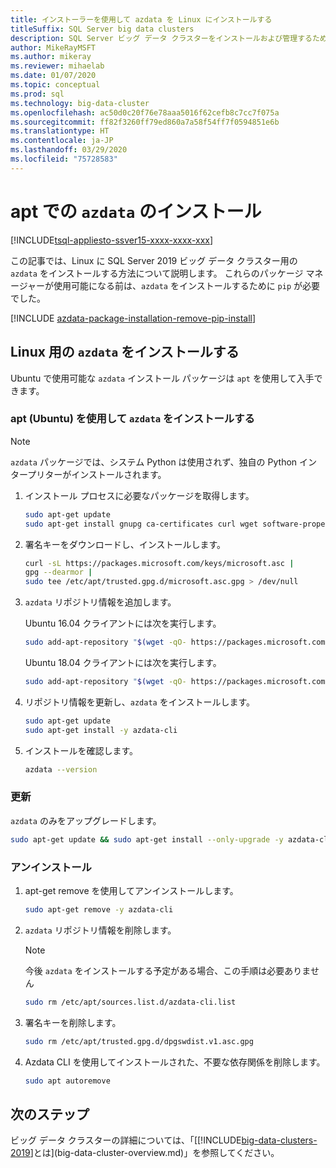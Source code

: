 ```yaml
---
title: インストーラーを使用して azdata を Linux にインストールする
titleSuffix: SQL Server big data clusters
description: SQL Server ビッグ データ クラスターをインストールおよび管理するためにインストーラー (Linux) を使用して azdata ツールをインストールする方法について説明します。
author: MikeRayMSFT
ms.author: mikeray
ms.reviewer: mihaelab
ms.date: 01/07/2020
ms.topic: conceptual
ms.prod: sql
ms.technology: big-data-cluster
ms.openlocfilehash: ac50d0c20f76e78aaa5016f62cefb8c7cc7f075a
ms.sourcegitcommit: ff82f3260ff79ed860a7a58f54ff7f0594851e6b
ms.translationtype: HT
ms.contentlocale: ja-JP
ms.lasthandoff: 03/29/2020
ms.locfileid: "75728583"
---
```

# <a name="install-azdata-with-apt"></a>apt での `azdata` のインストール

[!INCLUDE[tsql-appliesto-ssver15-xxxx-xxxx-xxx](../includes/tsql-appliesto-ssver15-xxxx-xxxx-xxx.md)]

この記事では、Linux に SQL Server 2019 ビッグ データ クラスター用の `azdata` をインストールする方法について説明します。 これらのパッケージ マネージャーが使用可能になる前は、`azdata` をインストールするために `pip` が必要でした。

[!INCLUDE [azdata-package-installation-remove-pip-install](../includes/azdata-package-installation-remove-pip-install.md)]

## <a name="install-azdata-for-linux"></a><a id="linux"></a>Linux 用の `azdata` をインストールする

Ubuntu で使用可能な `azdata` インストール パッケージは `apt` を使用して入手できます。

### <a name="install-azdata-with-apt-ubuntu"></a><a id="azdata-apt"></a>apt (Ubuntu) を使用して `azdata` をインストールする

>[!NOTE]
>`azdata` パッケージでは、システム Python は使用されず、独自の Python インタープリターがインストールされます。

1. インストール プロセスに必要なパッケージを取得します。

    ```bash
    sudo apt-get update
    sudo apt-get install gnupg ca-certificates curl wget software-properties-common apt-transport-https lsb-release -y
    ```

2. 署名キーをダウンロードし、インストールします。

    ```bash
    curl -sL https://packages.microsoft.com/keys/microsoft.asc |
    gpg --dearmor |
    sudo tee /etc/apt/trusted.gpg.d/microsoft.asc.gpg > /dev/null
    ```

3. `azdata` リポジトリ情報を追加します。

   Ubuntu 16.04 クライアントには次を実行します。
    ```bash
    sudo add-apt-repository "$(wget -qO- https://packages.microsoft.com/config/ubuntu/16.04/mssql-server-2019.list)"
    ```

   Ubuntu 18.04 クライアントには次を実行します。
    ```bash
    sudo add-apt-repository "$(wget -qO- https://packages.microsoft.com/config/ubuntu/18.04/mssql-server-2019.list)"
    ```

4. リポジトリ情報を更新し、`azdata` をインストールします。

    ```bash
    sudo apt-get update
    sudo apt-get install -y azdata-cli
    ```

5. インストールを確認します。

    ```bash
    azdata --version
    ```

### <a name="update"></a>更新

`azdata` のみをアップグレードします。

```bash
sudo apt-get update && sudo apt-get install --only-upgrade -y azdata-cli
```

### <a name="uninstall"></a>アンインストール

1. apt-get remove を使用してアンインストールします。

    ```bash
    sudo apt-get remove -y azdata-cli
    ```

2. `azdata` リポジトリ情報を削除します。

    >[!NOTE]
    >今後 `azdata` をインストールする予定がある場合、この手順は必要ありません

    ```bash
    sudo rm /etc/apt/sources.list.d/azdata-cli.list
    ```

3. 署名キーを削除します。

    ```bash
    sudo rm /etc/apt/trusted.gpg.d/dpgswdist.v1.asc.gpg
    ```

4. Azdata CLI を使用してインストールされた、不要な依存関係を削除します。

    ```bash
    sudo apt autoremove
    ```

## <a name="next-steps"></a>次のステップ

ビッグ データ クラスターの詳細については、「[[!INCLUDE[big-data-clusters-2019](../includes/ssbigdataclusters-ver15.md)]とは](big-data-cluster-overview.md)」を参照してください。
